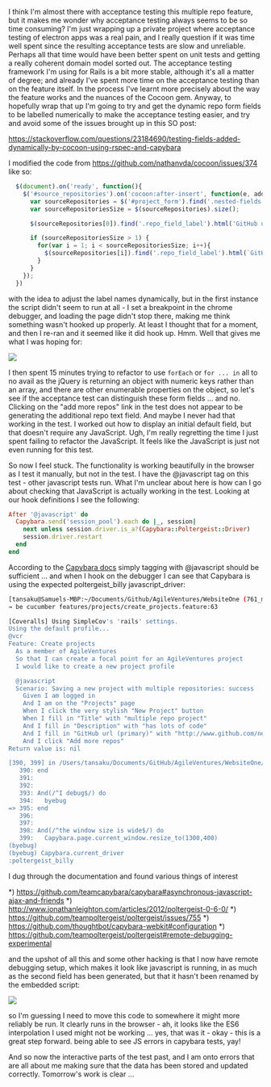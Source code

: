 I think I'm almost there with acceptance testing this multiple repo feature, but it makes me wonder why acceptance testing always seems to be so time consuming?  I'm just wrapping up a private project where acceptance testing of electron apps was a real pain, and I really question if it was time well spent since the resulting acceptance tests are slow and unreliable.  Perhaps all that time would have been better spent on unit tests and getting a really coherent domain model sorted out.  The acceptance testing framework I'm using for Rails is a bit more stable, although it's all a matter of degree; and already I've spent more time on the acceptance testing than on the feature itself.  In the process I've learnt more precisely about the way the feature works and the nuances of the Cocoon gem.  Anyway, to hopefully wrap that up I'm going to try and get the dynamic repo form fields to be labelled numerically to make the acceptance testing easier, and try and avoid some of the issues brought up in this SO post:

https://stackoverflow.com/questions/23184690/testing-fields-added-dynamically-by-cocoon-using-rspec-and-capybara

I modified the code from https://github.com/nathanvda/cocoon/issues/374 like so:

```js
  $(document).on('ready', function(){
    $('#source_repositories').on('cocoon:after-insert', function(e, added_repo) {
      var sourceRepositories = $('#project_form').find('.nested-fields');
      var sourceRepositoriesSize = $(sourceRepositories).size();

      $(sourceRepositories[0]).find('.repo_field_label').html('GitHub url (primary)');

      if (sourceRepositoriesSize > 1) {
        for(var i = 1; i < sourceRepositoriesSize; i++){
          $(sourceRepositories[i]).find('.repo_field_label').html(`GitHub url (${i+1})`)
        }
      }
    });
  })
  ```
  
with the idea to adjust the label names dynamically, but in the first instance the script didn't seem to run at all - I set a breakpoint in the chrome debugger, and loading the page didn't stop there, making me think something wasn't hooked up properly.  At least I thought that for a moment, and then I re-ran and it seemed like it did hook up. Hmm.  Well that gives me what I was hoping for:

![](https://www.dropbox.com/s/404eit68ham28ow/Screenshot%202017-09-20%2009.35.59.png?dl=1)

I then spent 15 minutes trying to refactor to use `forEach` or `for ... in` all to no avail as the jQuery is returning an object with numeric keys rather than an array, and there are other enumerable properties on the object, so let's see if the acceptance test can distinguish these form fields ... and no. Clicking on the "add more repos" link in the test does not appear to be generating the additional repo text field.  And maybe I never had that working in the test.  I worked out how to display an initial default field, but that doesn't require any JavaScript.   Ugh, I'm really regretting the time I just spent failing to refactor the JavaScript.  It feels like the JavaScript is just not even running for this test.

So now I feel stuck.  The functionality is working beautifully in the browser as I test it manually, but not in the test.  I have the @javascript tag on this test - other javascript tests run.  What I'm unclear about here is how can I go about checking that JavaScript is actually working in the test.  Looking at our hook definitions I see the following:

```rb
After '@javascript' do
  Capybara.send('session_pool').each do |_, session|
    next unless session.driver.is_a?(Capybara::Poltergeist::Driver)
    session.driver.restart
  end
end
```

According to the [Capybara docs](https://github.com/teamcapybara/capybara#using-capybara-with-cucumber) simply tagging with @javascript should be sufficient ... and when I hook on the debugger I can see that Capybara is using the expected poltergeist_billy javascript_driver:

```sh
[tansaku@Samuels-MBP:~/Documents/Github/AgileVentures/WebsiteOne (761_multiple_source_repository)]$ 
→ be cucumber features/projects/create_projects.feature:63

[Coveralls] Using SimpleCov's 'rails' settings.
Using the default profile...
@vcr
Feature: Create projects
  As a member of AgileVentures
  So that I can create a focal point for an AgileVentures project
  I would like to create a new project profile

  @javascript
  Scenario: Saving a new project with multiple repositories: success       # features/projects/create_projects.feature:64
    Given I am logged in                                                   # features/step_definitions/user_steps.rb:63
    And I am on the "Projects" page                                        # features/step_definitions/basic_steps.rb:84
    When I click the very stylish "New Project" button                     # features/step_definitions/basic_steps.rb:291
    When I fill in "Title" with "multiple repo project"                    # features/step_definitions/basic_steps.rb:140
    And I fill in "Description" with "has lots of code"                    # features/step_definitions/basic_steps.rb:140
    And I fill in "GitHub url (primary)" with "http://www.github.com/new"  # features/step_definitions/basic_steps.rb:140
    And I click "Add more repos"                                           # features/step_definitions/basic_steps.rb:88
Return value is: nil

[390, 399] in /Users/tansaku/Documents/GitHub/AgileVentures/WebsiteOne/features/step_definitions/basic_steps.rb
   390: end
   391: 
   392: 
   393: And(/^I debug$/) do
   394:   byebug
=> 395: end
   396: 
   397: 
   398: And(/^the window size is wide$/) do
   399:   Capybara.page.current_window.resize_to(1300,400)
(byebug) 
(byebug) Capybara.current_driver
:poltergeist_billy
```

I dug through the documentation and found various things of interest

*) https://github.com/teamcapybara/capybara#asynchronous-javascript-ajax-and-friends
*) http://www.jonathanleighton.com/articles/2012/poltergeist-0-6-0/
*) https://github.com/teampoltergeist/poltergeist/issues/755
*) https://github.com/thoughtbot/capybara-webkit#configuration
*) https://github.com/teampoltergeist/poltergeist#remote-debugging-experimental

and the upshot of all this and some other hacking is that I now have remote debugging setup, which makes it look like javascript is running, in as much as the second field has been generated, but that it hasn't been renamed by the embedded script:

![](https://www.dropbox.com/s/n2m1i3skeu12szp/Screenshot%202017-09-20%2010.25.54.png?dl=1)

so I'm guessing I need to move this code to somewhere it might more reliably be run.  It clearly runs in the browser - ah, it looks like the ES6 interpolation I used might not be working ... yes, that was it - okay - this is a great step forward.  being able to see JS errors in capybara tests, yay!

And so now the interactive parts of the test past, and I am onto errors that are all about me making sure that the data has been stored and updated correctly.  Tomorrow's work is clear ...
